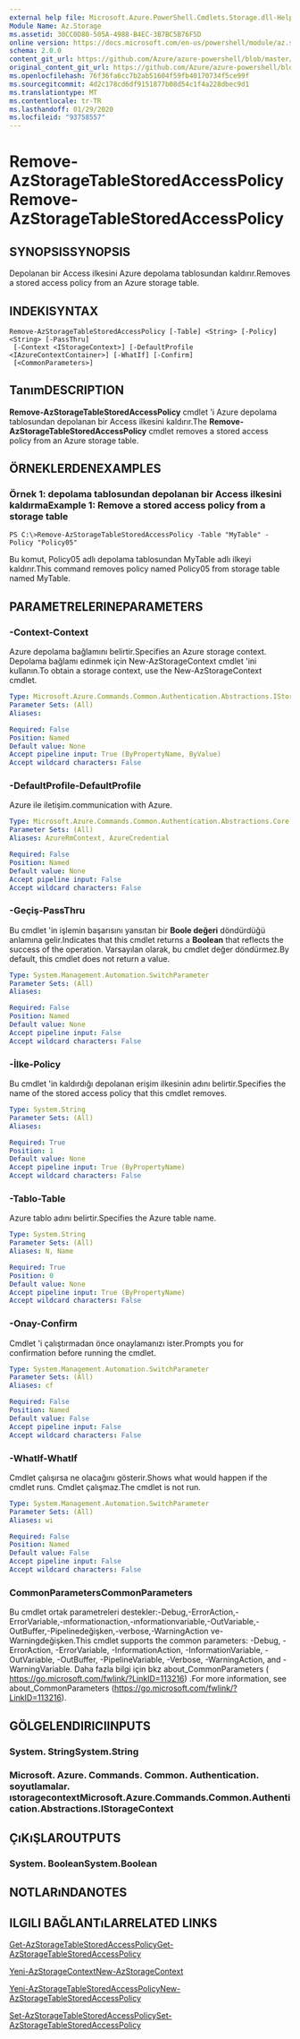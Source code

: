 ```yaml
---
external help file: Microsoft.Azure.PowerShell.Cmdlets.Storage.dll-Help.xml
Module Name: Az.Storage
ms.assetid: 30CC0D80-505A-4988-B4EC-3B7BC5B76F5D
online version: https://docs.microsoft.com/en-us/powershell/module/az.storage/remove-azstoragetablestoredaccesspolicy
schema: 2.0.0
content_git_url: https://github.com/Azure/azure-powershell/blob/master/src/Storage/Storage.Management/help/Remove-AzStorageTableStoredAccessPolicy.md
original_content_git_url: https://github.com/Azure/azure-powershell/blob/master/src/Storage/Storage.Management/help/Remove-AzStorageTableStoredAccessPolicy.md
ms.openlocfilehash: 76f36fa6cc7b2ab51604f59fb40170734f5ce99f
ms.sourcegitcommit: 4d2c178cd6df9151877b08d54c1f4a228dbec9d1
ms.translationtype: MT
ms.contentlocale: tr-TR
ms.lasthandoff: 01/29/2020
ms.locfileid: "93758557"
---
```

# <span data-ttu-id="cceb3-101">Remove-AzStorageTableStoredAccessPolicy</span><span class="sxs-lookup"><span data-stu-id="cceb3-101">Remove-AzStorageTableStoredAccessPolicy</span></span>

## <span data-ttu-id="cceb3-102">SYNOPSIS</span><span class="sxs-lookup"><span data-stu-id="cceb3-102">SYNOPSIS</span></span>
<span data-ttu-id="cceb3-103">Depolanan bir Access ilkesini Azure depolama tablosundan kaldırır.</span><span class="sxs-lookup"><span data-stu-id="cceb3-103">Removes a stored access policy from an Azure storage table.</span></span>

## <span data-ttu-id="cceb3-104">INDEKI</span><span class="sxs-lookup"><span data-stu-id="cceb3-104">SYNTAX</span></span>

```
Remove-AzStorageTableStoredAccessPolicy [-Table] <String> [-Policy] <String> [-PassThru]
 [-Context <IStorageContext>] [-DefaultProfile <IAzureContextContainer>] [-WhatIf] [-Confirm]
 [<CommonParameters>]
```

## <span data-ttu-id="cceb3-105">Tanım</span><span class="sxs-lookup"><span data-stu-id="cceb3-105">DESCRIPTION</span></span>
<span data-ttu-id="cceb3-106">**Remove-AzStorageTableStoredAccessPolicy** cmdlet 'i Azure depolama tablosundan depolanan bir Access ilkesini kaldırır.</span><span class="sxs-lookup"><span data-stu-id="cceb3-106">The **Remove-AzStorageTableStoredAccessPolicy** cmdlet removes a stored access policy from an Azure storage table.</span></span>

## <span data-ttu-id="cceb3-107">ÖRNEKLERDEN</span><span class="sxs-lookup"><span data-stu-id="cceb3-107">EXAMPLES</span></span>

### <span data-ttu-id="cceb3-108">Örnek 1: depolama tablosundan depolanan bir Access ilkesini kaldırma</span><span class="sxs-lookup"><span data-stu-id="cceb3-108">Example 1: Remove a stored access policy from a storage table</span></span>
```
PS C:\>Remove-AzStorageTableStoredAccessPolicy -Table "MyTable" -Policy "Policy05"
```

<span data-ttu-id="cceb3-109">Bu komut, Policy05 adlı depolama tablosundan MyTable adlı ilkeyi kaldırır.</span><span class="sxs-lookup"><span data-stu-id="cceb3-109">This command removes policy named Policy05 from storage table named MyTable.</span></span>

## <span data-ttu-id="cceb3-110">PARAMETRELERINE</span><span class="sxs-lookup"><span data-stu-id="cceb3-110">PARAMETERS</span></span>

### <span data-ttu-id="cceb3-111">-Context</span><span class="sxs-lookup"><span data-stu-id="cceb3-111">-Context</span></span>
<span data-ttu-id="cceb3-112">Azure depolama bağlamını belirtir.</span><span class="sxs-lookup"><span data-stu-id="cceb3-112">Specifies an Azure storage context.</span></span>
<span data-ttu-id="cceb3-113">Depolama bağlamı edinmek için New-AzStorageContext cmdlet 'ini kullanın.</span><span class="sxs-lookup"><span data-stu-id="cceb3-113">To obtain a storage context, use the New-AzStorageContext cmdlet.</span></span>

```yaml
Type: Microsoft.Azure.Commands.Common.Authentication.Abstractions.IStorageContext
Parameter Sets: (All)
Aliases:

Required: False
Position: Named
Default value: None
Accept pipeline input: True (ByPropertyName, ByValue)
Accept wildcard characters: False
```

### <span data-ttu-id="cceb3-114">-DefaultProfile</span><span class="sxs-lookup"><span data-stu-id="cceb3-114">-DefaultProfile</span></span>
<span data-ttu-id="cceb3-115">Azure ile iletişim.</span><span class="sxs-lookup"><span data-stu-id="cceb3-115">communication with Azure.</span></span>

```yaml
Type: Microsoft.Azure.Commands.Common.Authentication.Abstractions.Core.IAzureContextContainer
Parameter Sets: (All)
Aliases: AzureRmContext, AzureCredential

Required: False
Position: Named
Default value: None
Accept pipeline input: False
Accept wildcard characters: False
```

### <span data-ttu-id="cceb3-116">-Geçiş</span><span class="sxs-lookup"><span data-stu-id="cceb3-116">-PassThru</span></span>
<span data-ttu-id="cceb3-117">Bu cmdlet 'in işlemin başarısını yansıtan bir **Boole değeri** döndürdüğü anlamına gelir.</span><span class="sxs-lookup"><span data-stu-id="cceb3-117">Indicates that this cmdlet returns a **Boolean** that reflects the success of the operation.</span></span>
<span data-ttu-id="cceb3-118">Varsayılan olarak, bu cmdlet değer döndürmez.</span><span class="sxs-lookup"><span data-stu-id="cceb3-118">By default, this cmdlet does not return a value.</span></span>

```yaml
Type: System.Management.Automation.SwitchParameter
Parameter Sets: (All)
Aliases:

Required: False
Position: Named
Default value: None
Accept pipeline input: False
Accept wildcard characters: False
```

### <span data-ttu-id="cceb3-119">-İlke</span><span class="sxs-lookup"><span data-stu-id="cceb3-119">-Policy</span></span>
<span data-ttu-id="cceb3-120">Bu cmdlet 'in kaldırdığı depolanan erişim ilkesinin adını belirtir.</span><span class="sxs-lookup"><span data-stu-id="cceb3-120">Specifies the name of the stored access policy that this cmdlet removes.</span></span>

```yaml
Type: System.String
Parameter Sets: (All)
Aliases:

Required: True
Position: 1
Default value: None
Accept pipeline input: True (ByPropertyName)
Accept wildcard characters: False
```

### <span data-ttu-id="cceb3-121">-Tablo</span><span class="sxs-lookup"><span data-stu-id="cceb3-121">-Table</span></span>
<span data-ttu-id="cceb3-122">Azure tablo adını belirtir.</span><span class="sxs-lookup"><span data-stu-id="cceb3-122">Specifies the Azure table name.</span></span>

```yaml
Type: System.String
Parameter Sets: (All)
Aliases: N, Name

Required: True
Position: 0
Default value: None
Accept pipeline input: True (ByPropertyName)
Accept wildcard characters: False
```

### <span data-ttu-id="cceb3-123">-Onay</span><span class="sxs-lookup"><span data-stu-id="cceb3-123">-Confirm</span></span>
<span data-ttu-id="cceb3-124">Cmdlet 'i çalıştırmadan önce onaylamanızı ister.</span><span class="sxs-lookup"><span data-stu-id="cceb3-124">Prompts you for confirmation before running the cmdlet.</span></span>

```yaml
Type: System.Management.Automation.SwitchParameter
Parameter Sets: (All)
Aliases: cf

Required: False
Position: Named
Default value: False
Accept pipeline input: False
Accept wildcard characters: False
```

### <span data-ttu-id="cceb3-125">-WhatIf</span><span class="sxs-lookup"><span data-stu-id="cceb3-125">-WhatIf</span></span>
<span data-ttu-id="cceb3-126">Cmdlet çalışırsa ne olacağını gösterir.</span><span class="sxs-lookup"><span data-stu-id="cceb3-126">Shows what would happen if the cmdlet runs.</span></span>
<span data-ttu-id="cceb3-127">Cmdlet çalışmaz.</span><span class="sxs-lookup"><span data-stu-id="cceb3-127">The cmdlet is not run.</span></span>

```yaml
Type: System.Management.Automation.SwitchParameter
Parameter Sets: (All)
Aliases: wi

Required: False
Position: Named
Default value: False
Accept pipeline input: False
Accept wildcard characters: False
```

### <span data-ttu-id="cceb3-128">CommonParameters</span><span class="sxs-lookup"><span data-stu-id="cceb3-128">CommonParameters</span></span>
<span data-ttu-id="cceb3-129">Bu cmdlet ortak parametreleri destekler:-Debug,-ErrorAction,-ErrorVariable,-ınformationaction,-ınformationvariable,-OutVariable,-OutBuffer,-Pipelinedeğişken,-verbose,-WarningAction ve-Warningdeğişken.</span><span class="sxs-lookup"><span data-stu-id="cceb3-129">This cmdlet supports the common parameters: -Debug, -ErrorAction, -ErrorVariable, -InformationAction, -InformationVariable, -OutVariable, -OutBuffer, -PipelineVariable, -Verbose, -WarningAction, and -WarningVariable.</span></span> <span data-ttu-id="cceb3-130">Daha fazla bilgi için bkz about_CommonParameters ( https://go.microsoft.com/fwlink/?LinkID=113216) .</span><span class="sxs-lookup"><span data-stu-id="cceb3-130">For more information, see about_CommonParameters (https://go.microsoft.com/fwlink/?LinkID=113216).</span></span>

## <span data-ttu-id="cceb3-131">GÖLGELENDIRICI</span><span class="sxs-lookup"><span data-stu-id="cceb3-131">INPUTS</span></span>

### <span data-ttu-id="cceb3-132">System. String</span><span class="sxs-lookup"><span data-stu-id="cceb3-132">System.String</span></span>

### <span data-ttu-id="cceb3-133">Microsoft. Azure. Commands. Common. Authentication. soyutlamalar. ıstoragecontext</span><span class="sxs-lookup"><span data-stu-id="cceb3-133">Microsoft.Azure.Commands.Common.Authentication.Abstractions.IStorageContext</span></span>

## <span data-ttu-id="cceb3-134">ÇıKıŞLAR</span><span class="sxs-lookup"><span data-stu-id="cceb3-134">OUTPUTS</span></span>

### <span data-ttu-id="cceb3-135">System. Boolean</span><span class="sxs-lookup"><span data-stu-id="cceb3-135">System.Boolean</span></span>

## <span data-ttu-id="cceb3-136">NOTLARıNDA</span><span class="sxs-lookup"><span data-stu-id="cceb3-136">NOTES</span></span>

## <span data-ttu-id="cceb3-137">ILGILI BAĞLANTıLAR</span><span class="sxs-lookup"><span data-stu-id="cceb3-137">RELATED LINKS</span></span>

[<span data-ttu-id="cceb3-138">Get-AzStorageTableStoredAccessPolicy</span><span class="sxs-lookup"><span data-stu-id="cceb3-138">Get-AzStorageTableStoredAccessPolicy</span></span>](./Get-AzStorageTableStoredAccessPolicy.md)

[<span data-ttu-id="cceb3-139">Yeni-AzStorageContext</span><span class="sxs-lookup"><span data-stu-id="cceb3-139">New-AzStorageContext</span></span>](./New-AzStorageContext.md)

[<span data-ttu-id="cceb3-140">Yeni-AzStorageTableStoredAccessPolicy</span><span class="sxs-lookup"><span data-stu-id="cceb3-140">New-AzStorageTableStoredAccessPolicy</span></span>](./New-AzStorageTableStoredAccessPolicy.md)

[<span data-ttu-id="cceb3-141">Set-AzStorageTableStoredAccessPolicy</span><span class="sxs-lookup"><span data-stu-id="cceb3-141">Set-AzStorageTableStoredAccessPolicy</span></span>](./Set-AzStorageTableStoredAccessPolicy.md)
